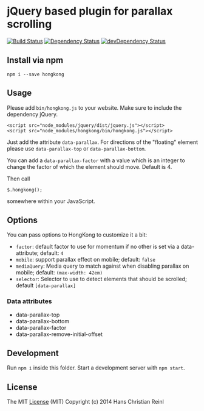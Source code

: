 # jQuery based plugin for parallax scrolling

[![Build Status](https://secure.travis-ci.org/use-init/init.svg?branch=master)](http://travis-ci.org/drublic/hongkong)
[![Dependency Status](https://david-dm.org/drublic/hongkong.svg)](https://david-dm.org/drublic/hongkong)
[![devDependency Status](https://david-dm.org/drublic/hongkong/dev-status.svg)](https://david-dm.org/drublic/hongkong#info=devDependencies)

## Install via npm

    npm i --save hongkong

## Usage

Please add `bin/hongkong.js` to your website. Make sure to include
the dependency jQuery.

    <script src="node_modules/jquery/dist/jquery.js"></script>
    <script src="node_modules/hongkong/bin/hongkong.js"></script>

Just add the attribute `data-parallax`. For directions of the "floating" element
please use `data-parallax-top` or `data-parallax-bottom`.

You can add a `data-parallax-factor` with a value which is an integer to change
the factor of which the element should move. Default is 4.

Then call

    $.hongkong();

somewhere within your JavaScript.

## Options

You can pass options to HongKong to customize it a bit:

* `factor`: default factor to use for momentum if no other is set via a data-attribute; default: `4`
* `mobile`: support parallax effect on mobile; default: `false`
* `mediaQuery`: Media query to match against when disabling parallax on mobile; default: `(max-width: 42em)`
* `selector`: Selector to use to detect elements that should be scrolled; default `[data-parallax]`

### Data attributes
* data-parallax-top
* data-parallax-bottom
* data-parallax-factor
* data-parallax-remove-initial-offset

## Development

Run `npm i` inside this folder.
Start a development server with `npm start`.

## License

The MIT [License](./LICENSE) (MIT)
Copyright (c) 2014 Hans Christian Reinl
